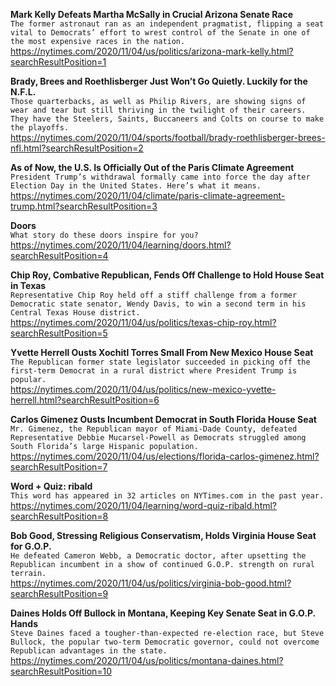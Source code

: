 **Mark Kelly Defeats Martha McSally in Crucial Arizona Senate Race**\
`The former astronaut ran as an independent pragmatist, flipping a seat vital to Democrats’ effort to wrest control of the Senate in one of the most expensive races in the nation.`\
https://nytimes.com/2020/11/04/us/politics/arizona-mark-kelly.html?searchResultPosition=1

**Brady, Brees and Roethlisberger Just Won’t Go Quietly. Luckily for the N.F.L.**\
`Those quarterbacks, as well as Philip Rivers, are showing signs of wear and tear but still thriving in the twilight of their careers. They have the Steelers, Saints, Buccaneers and Colts on course to make the playoffs.`\
https://nytimes.com/2020/11/04/sports/football/brady-roethlisberger-brees-nfl.html?searchResultPosition=2

**As of Now, the U.S. Is Officially Out of the Paris Climate Agreement**\
`President Trump’s withdrawal formally came into force the day after Election Day in the United States. Here’s what it means.`\
https://nytimes.com/2020/11/04/climate/paris-climate-agreement-trump.html?searchResultPosition=3

**Doors**\
`What story do these doors inspire for you?`\
https://nytimes.com/2020/11/04/learning/doors.html?searchResultPosition=4

**Chip Roy, Combative Republican, Fends Off Challenge to Hold House Seat in Texas**\
`Representative Chip Roy held off a stiff challenge from a former Democratic state senator, Wendy Davis, to win a second term in his Central Texas House district.`\
https://nytimes.com/2020/11/04/us/politics/texas-chip-roy.html?searchResultPosition=5

**Yvette Herrell Ousts Xochitl Torres Small From New Mexico House Seat**\
`The Republican former state legislator succeeded in picking off the first-term Democrat in a rural district where President Trump is popular.`\
https://nytimes.com/2020/11/04/us/politics/new-mexico-yvette-herrell.html?searchResultPosition=6

**Carlos Gimenez Ousts Incumbent Democrat in South Florida House Seat**\
`Mr. Gimenez, the Republican mayor of Miami-Dade County, defeated Representative Debbie Mucarsel-Powell as Democrats struggled among South Florida’s large Hispanic population.`\
https://nytimes.com/2020/11/04/us/elections/florida-carlos-gimenez.html?searchResultPosition=7

**Word + Quiz: ribald**\
`This word has appeared in 32 articles on NYTimes.com in the past year.`\
https://nytimes.com/2020/11/04/learning/word-quiz-ribald.html?searchResultPosition=8

**Bob Good, Stressing Religious Conservatism, Holds Virginia House Seat for G.O.P.**\
`He defeated Cameron Webb, a Democratic doctor, after upsetting the Republican incumbent in a show of continued G.O.P. strength on rural terrain.`\
https://nytimes.com/2020/11/04/us/politics/virginia-bob-good.html?searchResultPosition=9

**Daines Holds Off Bullock in Montana, Keeping Key Senate Seat in G.O.P. Hands**\
`Steve Daines faced a tougher-than-expected re-election race, but Steve Bullock, the popular two-term Democratic governor, could not overcome Republican advantages in the state.`\
https://nytimes.com/2020/11/04/us/politics/montana-daines.html?searchResultPosition=10

